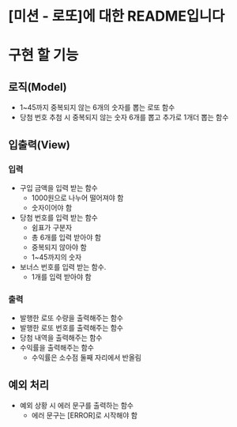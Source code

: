 # [미션 - 로또]에 대한 README입니다

# 구현 할 기능
## 로직(Model)
* 1~45까지 중복되지 않는 6개의 숫자를 뽑는 로또 함수
* 당첨 번호 추첨 시 중복되지 않는 숫자 6개를 뽑고 추가로 1개더 뽑는 함수
## 입출력(View)
### 입력
* 구입 금액을 입력 받는 함수
  * 1000원으로 나누어 떨어져야 함
  * 숫자이어야 함
* 당첨 번호를 입력 받는 함수
  * 쉼표가 구분자
  * 총 6개를 입력 받아야 함
  * 중복되지 않아야 함
  * 1~45까지의 숫자
* 보너스 번호를 입력 받는 함수.
  * 1개를 입력 받아야 함
### 출력
* 발행한 로또 수량을 출력해주는 함수
* 발행한 로또 번호를 출력해주는 함수
* 당첨 내역을 출력해주는 함수
* 수익률을 출력해주는 함수
  * 수익률은 소수점 둘째 자리에서 반올림
## 예외 처리
* 예외 상황 시 에러 문구를 출력하는 함수
    * 에러 문구는 [ERROR]로 시작해야 함